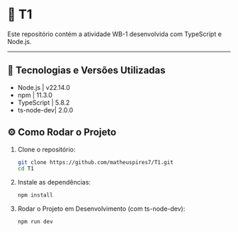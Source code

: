 # 📘 T1

Este repositório contém a atividade WB-1 desenvolvida com TypeScript e Node.js.

---

## 🚀 Tecnologias e Versões Utilizadas

- Node.js    | v22.14.0
- npm        | 11.3.0
- TypeScript | 5.8.2
- ts-node-dev| 2.0.0


## ⚙️ Como Rodar o Projeto

1. Clone o repositório:
   ```bash
   git clone https://github.com/matheuspires7/T1.git
   cd T1
   ```

2. Instale as dependências:
   ```bash
   npm install
   ```

3. Rodar o Projeto em Desenvolvimento (com ts-node-dev):
   ```bash
   npm run dev
   ```
